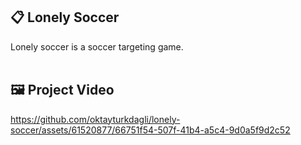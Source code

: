 ## 📋 Lonely Soccer
Lonely soccer is a soccer targeting game.
<br/><br/>


## 🖼 Project Video

https://github.com/oktayturkdagli/lonely-soccer/assets/61520877/66751f54-507f-41b4-a5c4-9d0a5f9d2c52

